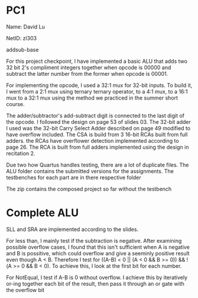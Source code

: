 # PC1
Name: David Lu

NetID: zl303

addsub-base

For this project checkpoint, I have implemented a basic ALU that adds two 32 bit 2's compliment integers together when opcode is  00000 and subtract the latter number from the former when opcode is 00001.

For implementing the opcode, I used a 32:1 mux for 32-bit inputs. To build it, I went from a 2:1 mux using ternary ternary operator, to a 4:1 mux, to a 16:1 mux to a 32:1 mux using the method we practiced in the summer short course.

The adder/subtractor's add-subtract digit is connected to the last digit of the opcode. I followed the design on page 53 of slides 03. The 32-bit adder I used was the 32-bit Carry Select Adder described on page 49 modified to have overflow included. The CSA is build from 3 16-bit RCAs built from full adders. the RCAs have overflower detection implemented according to page 26. The RCA is built from full adders implemented using the design in recitation 2. 

Due two how Quartus handles testing, there are a lot of duplicate files. The ALU folder contains the submitted versions for the assignments. The testbenches for each part are in there respective folder

The zip contains the composed project so far without the testbench

# Complete ALU
SLL and SRA are implemented according to the slides. 

For less than, I mainly test if the subtraction is negative. After examining possible overflow cases, I found that this isn't sufficient when A is negative and B is possitive, which could overflow and give a seeminly positive result even though A < B. Therefore I test for ((A-B) < 0 || (A < 0 && B >= 0)) && !(A >= 0 && B < 0). To achieve this, I look at the first bit for each number.

For NotEqual, I test if A-B is 0 without overflow. I achieve this by iteratively or-ing together each bit of the result, then pass it through an or gate with the overflow bit
